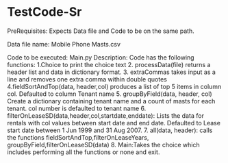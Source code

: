 # TestCode-Sr

PreRequisites:
  Expects Data file and Code to be on the same path.

Data file name: Mobile Phone Masts.csv

Code to be executed: Main.py
Description:
Code has the following functions:
  1.Choice to print the choice text
  2. processData(file) returns a header list and data in dictionary format.
  3. extraCommas takes input as a line and removes one extra comma within double quotes
  4.fieldSortAndTop(data, header,col) produces a list of top 5 items in column col. Defaulted to column Tenant name
  5. groupByField(data, header, col) Create a dictionary containing tenant name and a count of masts for each tenant. col number is defaulted to tenant name
  6. filterOnLeaseSD(data,header,col,startdate,enddate): Lists the data for rentals with col values between start date and end date. Defaulted to Lease start date between 1 Jun 1999 and 31 Aug 2007.
  7. all(data, header):	calls the functions fieldSortAndTop,filterOnLeaseYears, groupByField,filterOnLeaseSD(data)
  8. Main:Takes the choice which includes performing all the functions or none and exit.
